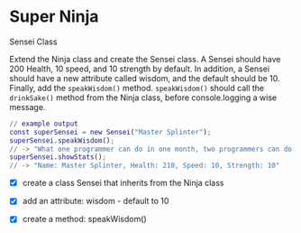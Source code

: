 # Super Ninja

Sensei Class

Extend the Ninja class and create the Sensei class. A Sensei should have 200 Health, 10 speed, and 10 strength by default. In addition, a Sensei should have a new attribute called wisdom, and the default should be 10. Finally, add the ``speakWisdom()`` method. ``speakWisdom()`` should call the ``drinkSake()`` method from the Ninja class, before console.logging a wise message.

```m
// example output
const superSensei = new Sensei("Master Splinter");
superSensei.speakWisdom();
// -> "What one programmer can do in one month, two programmers can do in two months."
superSensei.showStats();
// -> "Name: Master Splinter, Health: 210, Speed: 10, Strength: 10"
```

- [x] create a class Sensei that inherits from the Ninja class

- [x] add an attribute: wisdom - default to 10

- [x] create a method: speakWisdom()
